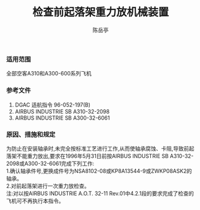 ﻿---
amendno: 39-1604  
cadno: CAD1996-MULT-09  
title: 检查前起落架重力放机械装置  
publishdate: 1996-03-28  
effdate: 1996-04-01  
acmodels: ["A300","A310"]  
tags: []  
engs: []  
pns: []  
mfrs: ["AIRBUS"]  
admins: 西北管理局  
author: 陈岳亭  
---
  
### 适用范围  
全部空客A310和A300-600系列飞机  
  
<!--more-->  
### 参考文件  
  1. DGAC 适航指令 96-052-197(B)  
  2. AIRBUS INDUSTRIE SB A310-32-2098  
  3. AIRBUS INDUSTRIE SB A300-32-6061  
  
### 原因、措施和规定  

  为防止在安装轴承时,未完全按标准工艺进行工作,从而使轴承腐蚀、卡阻,导致前起落架不能重力放出,要求在1996年5月31日前按AIRBUS INDUSTRIE SB A310-32-2098或A300-32-6061完成下列工作:  
  1.确认轴承件号,更换成件号为NSA8102-08或KP8A13544-9或ZWKP08ASK2的轴承。  
  2.对前起落架进行一次重力放检查。  
  注:对以按AIRBUS INDUSTRIE A.O.T. 32-11 Rev.01中4.2.1段的要求完成了检查的飞机可不再执行本指令。  
